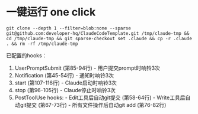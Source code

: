 # 一键运行 one click
```
git clone --depth 1 --filter=blob:none --sparse git@github.com:developer-hq/ClaudeCodeTemplate.git /tmp/claude-tmp && cd /tmp/claude-tmp && git sparse-checkout set .claude && cp -r .claude . && rm -rf /tmp/claude-tmp
```



已配置的hooks：

  1. UserPromptSubmit (第85-94行) - 用户提交prompt时响铃3次
  2. Notification (第45-54行) - 通知时响铃3次
  3. start (第107-116行) - Claude启动时响铃3次
  4. stop (第96-105行) - Claude停止时响铃3次
  5. PostToolUse hooks:
    - Edit工具后自动git提交 (第58-64行)
    - Write工具后自动git提交 (第67-73行)
    - 所有文件操作后自动git add (第76-82行)

